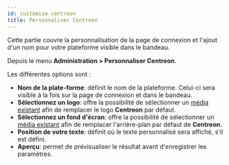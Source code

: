 ```yaml
---
id: customize-centreon
title: Personnaliser Centreon
---
```


Cette partie couvre la personnalisation de la page de connexion et l'ajout d'un nom pour votre plateforme visible dans le bandeau.

Depuis le menu **Administration > Personnaliser Centreon**.

Les différentes options sont :
- **Nom de la plate-forme**: définit le nom de la plateforme. Celui-ci sera visible à la fois sur la page de connexion et dans le bandeau.
- **Sélectionnez un logo**: offre la possibilité de sélectionner un [média existant](./parameters/medias.md)
  afin de remplacer le logo **Centreon** par défaut.
- **Sélectionnez un fond d'écran**: offre la possibilité de sélectionner un [média existant](./parameters/medias.md)
  afin de remplacer l'arrière-plan par défaut de **Centreon**.
- **Position de votre texte**: définit où le texte personnalisé sera affiché, s'il est défini.
- **Aperçu**: permet de prévisualiser le résultat avant d'enregistrer les paramètres.
